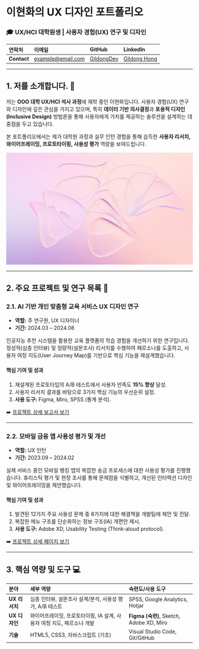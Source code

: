 # 이현화의 UX 디자인 포트폴리오

### 🎓 UX/HCI 대학원생 | 사용자 경험(UX) 연구 및 디자인

| 연락처 | 이메일 | GitHub | LinkedIn |
| :--- | :--- | :--- | :--- |
| **Contact** | example@email.com | [GildongDev](https://github.com/GildongDev) | [Gildong Hong](https://linkedin.com/in/GildongHong) |

---

## 1. 저를 소개합니다. 🌟

저는 **OOO 대학 UX/HCI 석사 과정**에 재학 중인 이현화입니다. 사용자 경험(UX) 연구와 디자인에 깊은 관심을 가지고 있으며, 특히 **데이터 기반 의사결정**과 **포용적 디자인(Inclusive Design)** 방법론을 통해 사용자에게 가치를 제공하는 솔루션을 설계하는 데 중점을 두고 있습니다.

본 포트폴리오에서는 제가 대학원 과정과 실무 인턴 경험을 통해 습득한 **사용자 리서치, 와이어프레이밍, 프로토타이핑, 사용성 평가** 역량을 보여드립니다.

![테스트이미지](test.jpg)

---

## 2. 주요 프로젝트 및 연구 목록 🔬

### 2.1. AI 기반 개인 맞춤형 교육 서비스 UX 디자인 연구

* **역할:** 주 연구원, UX 디자이너
* **기간:** 2024.03 – 2024.08

인공지능 추천 시스템을 활용한 교육 플랫폼의 학습 경험을 개선하기 위한 연구입니다. 정성적(심층 인터뷰) 및 정량적(설문조사) 리서치를 수행하여 페르소나를 도출하고, 사용자 여정 지도(User Journey Map)를 기반으로 핵심 기능을 재설계했습니다.

#### 핵심 기여 및 성과

1.  재설계된 프로토타입의 A/B 테스트에서 사용자 만족도 **15% 향상** 달성.
2.  사용자 리서치 결과를 바탕으로 3가지 핵심 기능의 우선순위 설정.
3.  **사용 도구:** Figma, Miro, SPSS (통계 분석).

➡️ [프로젝트 상세 보고서 보기](project1_detail.md)

---

### 2.2. 모바일 금융 앱 사용성 평가 및 개선

* **역할:** UX 인턴
* **기간:** 2023.09 – 2024.02

실제 서비스 중인 모바일 뱅킹 앱의 복잡한 송금 프로세스에 대한 사용성 평가를 진행했습니다. 휴리스틱 평가 및 현장 조사를 통해 문제점을 식별하고, 개선된 인터랙션 디자인 및 와이어프레이밍을 제안했습니다.

#### 핵심 기여 및 성과

1.  발견된 12가지 주요 사용성 문제 중 8가지에 대한 해결책을 개발팀에 제안 및 전달.
2.  복잡한 메뉴 구조를 단순화하는 정보 구조(IA) 개편안 제시.
3.  **사용 도구:** Adobe XD, Usability Testing (Think-aloud protocol).

➡️ [프로젝트 상세 페이지 보기](project2_detail.md)

---

## 3. 핵심 역량 및 도구 💻

| 분야 | 세부 역량 | 숙련도/사용 도구 |
| :--- | :--- | :--- |
| **UX 리서치** | 심층 인터뷰, 설문조사 설계/분석, 사용성 평가, A/B 테스트 | SPSS, Google Analytics, Hotjar |
| **UX 디자인** | 와이어프레이밍, 프로토타이핑, IA 설계, 사용자 여정 지도, 페르소나 개발 | **Figma (숙련)**, Sketch, Adobe XD, Miro |
| **기술** | HTML5, CSS3, 자바스크립트 (기초) | Visual Studio Code, Git/GitHub |
